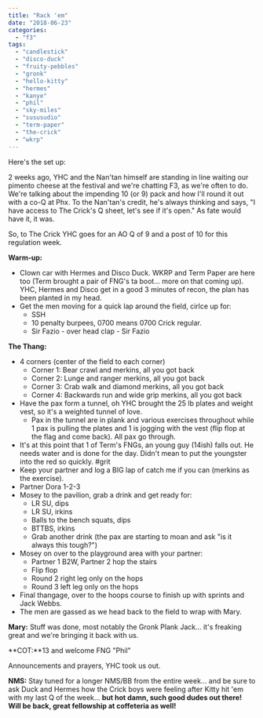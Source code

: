```yaml
---
title: "Rack 'em"
date: "2018-06-23"
categories: 
  - "f3"
tags: 
  - "candlestick"
  - "disco-duck"
  - "fruity-pebbles"
  - "gronk"
  - "hello-kitty"
  - "hermes"
  - "kanye"
  - "phil"
  - "sky-miles"
  - "sususudio"
  - "term-paper"
  - "the-crick"
  - "wkrp"
---
```


Here's the set up:

2 weeks ago, YHC and the Nan'tan himself are standing in line waiting our pimento cheese at the festival and we're chatting F3, as we're often to do. We're talking about the impending 10 (or 9) pack and how I'll round it out with a co-Q at Phx. To the Nan'tan's credit, he's always thinking and says, "I have access to The Crick's Q sheet, let's see if it's open." As fate would have it, it was.

So, to The Crick YHC goes for an AO Q of 9 and a post of 10 for this regulation week.

**Warm-up:**

- Clown car with Hermes and Disco Duck. WKRP and Term Paper are here too (Term brought a pair of FNG's ta boot... more on that coming up). YHC, Hermes and Disco get in a good 3 minutes of recon, the plan has been planted in my head.
- Get the men moving for a quick lap around the field, cirlce up for:
    - SSH
    - 10 penalty burpees, 0700 means 0700 Crick regular.
    - Sir Fazio - over head clap - Sir Fazio

**The Thang:**

- 4 corners (center of the field to each corner)
    - Corner 1: Bear crawl and merkins, all you got back
    - Corner 2: Lunge and ranger merkins, all you got back
    - Corner 3: Crab walk and diamond merkins, all you got back
    - Corner 4: Backwards run and wide grip merkins, all you got back
- Have the pax form a tunnel, oh YHC brought the 25 lb plates and weight vest, so it's a weighted tunnel of love.
    - Pax in the tunnel are in plank and various exercises throughout while 1 pax is pulling the plates and 1 is jogging with the vest (flip flop at the flag and come back). All pax go through.
- It's at this point that 1 of Term's FNGs, an young guy (14ish) falls out. He needs water and is done for the day. Didn't mean to put the youngster into the red so quickly. #grit
- Keep your partner and log a BIG lap of catch me if you can (merkins as the exercise).
- Partner Dora 1-2-3
- Mosey to the pavilion, grab a drink and get ready for:
    - LR SU, dips
    - LR SU, irkins
    - Balls to the bench squats, dips
    - BTTBS, irkins
    - Grab another drink (the pax are starting to moan and ask "is it always this tough?")
- Mosey on over to the playground area with your partner:
    - Partner 1 B2W, Partner 2 hop the stairs
    - Flip flop
    - Round 2 right leg only on the hops
    - Round 3 left leg only on the hops
- Final thangage, over to the hoops course to finish up with sprints and Jack Webbs.
- The men are gassed as we head back to the field to wrap with Mary.

**Mary:** Stuff was done, most notably the Gronk Plank Jack... it's freaking great and we're bringing it back with us.

**COT:**13 and welcome FNG "Phil"

Announcements and prayers, YHC took us out.

**NMS:** Stay tuned for a longer NMS/BB from the entire week... and be sure to ask Duck and Hermes how the Crick boys were feeling after Kitty hit 'em with my last Q of the week... **but hot damn, such good dudes out there! Will be back, great fellowship at coffeteria as well!**
